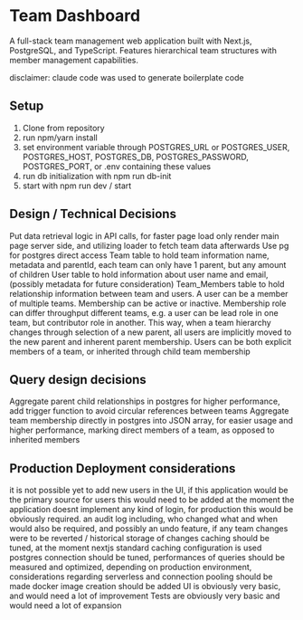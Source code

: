 # Team Dashboard

A full-stack team management web application built with Next.js, PostgreSQL, and TypeScript. Features hierarchical team structures with member management capabilities.

disclaimer: claude code was used to generate boilerplate code

## Setup

1. Clone from repository
2. run npm/yarn install
3. set environment variable through POSTGRES_URL or POSTGRES_USER, POSTGRES_HOST, POSTGRES_DB, POSTGRES_PASSWORD, POSTGRES_PORT, or .env containing these values
4. run db initialization with npm run db-init
5. start with npm run dev / start

## Design / Technical Decisions

Put data retrieval logic in API calls, for faster page load only render main page server side, and utilizing loader to fetch team data afterwards
Use pg for postgres direct access
Team table to hold team information name, metadata and parentId, each team can only have 1 parent, but any amount of children
User table to hold information about user name and email, (possibly metadata for future consideration)
Team_Members table to hold relationship information between team and users. A user can be a member of multiple teams. Membership can be active or inactive.
Membership role can differ throughput different teams, e.g. a user can be lead role in one team, but contributor role in another.
This way, when a team hierarchy changes through selection of a new parent, all users are implicitly moved to the new parent and inherent parent membership.
Users can be both explicit members of a team, or inherited through child team membership

## Query design decisions

Aggregate parent child relationships in postgres for higher performance, add trigger function to avoid circular references between teams
Aggregate team membership directly in postgres into JSON array, for easier usage and higher performance, marking direct members of a team, as opposed to inherited members

## Production Deployment considerations

it is not possible yet to add new users in the UI, if this application would be the primary source for users this would need to be added
at the moment the application doesnt implement any kind of login, for production this would be obviously required.
an audit log including, who changed what and when would also be required, and possibly an undo feature, if any team changes were to be reverted / historical storage of changes
caching should be tuned, at the moment nextjs standard caching configuration is used
postgres connection should be tuned, performances of queries should be measured and optimized, depending on production environment, considerations regarding serverless and connection pooling should be made
docker image creation should be added
UI is obviously very basic, and would need a lot of improvement
Tests are obviously very basic and would need a lot of expansion